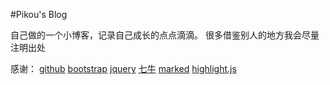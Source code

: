 #Pikou's Blog

自己做的一个小博客，记录自己成长的点点滴滴。
很多借鉴别人的地方我会尽量注明出处

感谢：
[github](https://github.com)
[bootstrap](http://getbootstrap.com)
[jquery](http://jquery.com)
[七牛](http://www.qiniu.com)
[marked](https://github.com/chjj/marked)
[highlight.js](https://github.com/isagalaev/highlight.js)
